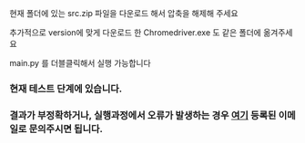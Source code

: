 현재 폴더에 있는 src.zip 파일을 다운로드 해서 압축을 해제해 주세요

추가적으로 version에 맞게 다운로드 한 Chromedriver.exe 도 같은 폴더에 옮겨주세요

main.py 를 더블클릭해서 실행 가능합니다

### 현재 테스트 단계에 있습니다.

### 결과가 부정확하거나, 실행과정에서 오류가 발생하는 경우 [여기](https://github.com/ssahn0806) 등록된 이메일로 문의주시면 됩니다.
